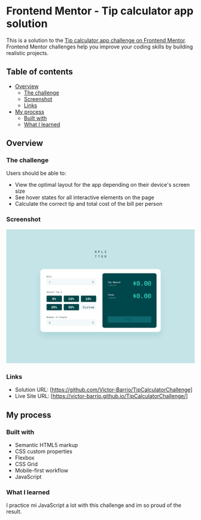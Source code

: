 # Frontend Mentor - Tip calculator app solution

This is a solution to the [Tip calculator app challenge on Frontend Mentor](https://www.frontendmentor.io/challenges/tip-calculator-app-ugJNGbJUX). Frontend Mentor challenges help you improve your coding skills by building realistic projects.

## Table of contents

- [Overview](#overview)
  - [The challenge](#the-challenge)
  - [Screenshot](#screenshot)
  - [Links](#links)
- [My process](#my-process)
  - [Built with](#built-with)
  - [What I learned](#what-i-learned)


## Overview

### The challenge

Users should be able to:

- View the optimal layout for the app depending on their device's screen size
- See hover states for all interactive elements on the page
- Calculate the correct tip and total cost of the bill per person

### Screenshot

![](./design/desktop-design-empty.jpg)

### Links

- Solution URL: [https://github.com/Victor-Barrio/TipCalculatorChallenge]
- Live Site URL: [https://victor-barrio.github.io/TipCalculatorChallenge/]

## My process

### Built with

- Semantic HTML5 markup
- CSS custom properties
- Flexbox
- CSS Grid
- Mobile-first workflow
- JavaScript

### What I learned

I practice mi JavaScript a lot with this challenge and im so proud of the result.
